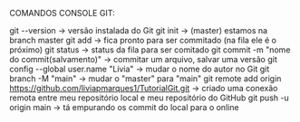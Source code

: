 COMANDOS CONSOLE GIT:

git --version -> versão instalada do Git
git init -> (master) estamos na branch master
git add -> fica pronto para ser commitado (na fila ele é o próximo)
git status -> status da fila para ser comitado
git commit -m "nome do commit(salvamento)" -> commitar um arquivo, salvar uma versão
git config --global user.name "Lívia" -> mudar o nome do autor no Git
git branch -M "main" -> mudar o "master" para "main"
git remote add origin https://github.com/liviapmarques1/TutorialGit.git -> criado uma conexão remota entre meu repositório local e meu repositório do GitHub
git push -u origin main -> tá empurando os commit do local para o online